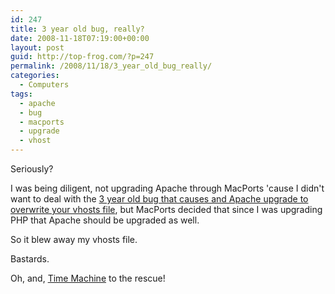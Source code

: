 ```yaml
---
id: 247
title: 3 year old bug, really?
date: 2008-11-18T07:19:00+00:00
layout: post
guid: http://top-frog.com/?p=247
permalink: /2008/11/18/3_year_old_bug_really/
categories:
  - Computers
tags:
  - apache
  - bug
  - macports
  - upgrade
  - vhost
---
```

<valleygirl>Seriously?</valleygirl>

I was being diligent, not upgrading Apache through MacPorts 'cause I didn't want to deal with the [3 year old bug that causes and Apache upgrade to overwrite your vhosts file](https://trac.macports.org/ticket/8605), but MacPorts decided that since I was upgrading PHP that Apache should be upgraded as well.

So it blew away my vhosts file.

Bastards.

Oh, and, [Time Machine](http://www.apple.com/macosx/features/timemachine.html) to the rescue!